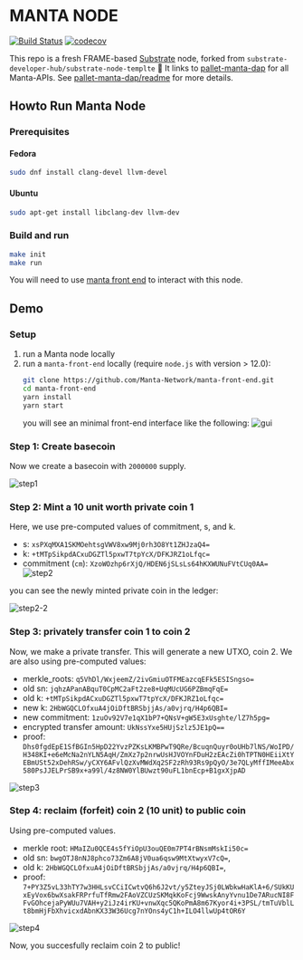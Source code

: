 # MANTA NODE

[![Build Status](https://travis-ci.com/Garandor/manta-node.svg?branch=master)](https://travis-ci.com/Garandor/manta-node)
[![codecov](https://codecov.io/gh/Garandor/manta-node/branch/master/graph/badge.svg)](https://codecov.io/gh/Garandor/manta-node)

This repo is a fresh FRAME-based [Substrate](https://www.substrate.io/) node, forked from `substrate-developer-hub/substrate-node-templte` :rocket:
It links to [pallet-manta-dap](https://github.com/Manta-Network/pallet-manta-dap) for all Manta-APIs.
See [pallet-manta-dap/readme](https://github.com/Manta-Network/pallet-manta-dap/blob/master/README.md) for more details.

## Howto Run Manta Node

### Prerequisites

#### Fedora

``` sh
sudo dnf install clang-devel llvm-devel
```

#### Ubuntu

``` sh
sudo apt-get install libclang-dev llvm-dev
```

### Build and run

``` sh
make init
make run
```

You will need to use [manta front end](https://github.com/Manta-Network/manta-front-end) to interact with this node.

## Demo 

### Setup
1. run a Manta node locally
2. run a `manta-front-end` locally (require `node.js` with version > 12.0):
   ```sh
   git clone https://github.com/Manta-Network/manta-front-end.git
   cd manta-front-end
   yarn install
   yarn start 
   ```
   you will see an minimal front-end interface like the following:
   ![gui](https://user-images.githubusercontent.com/720571/110530713-9cab7500-80cf-11eb-9c35-261e34054c89.png)

### Step 1: Create basecoin 

Now we create a basecoin with `2000000` supply.

![step1](https://user-images.githubusercontent.com/720571/110530916-ce244080-80cf-11eb-8e8e-bf3ecadd8914.png)


### Step 2: Mint a 10 unit worth private coin 1

Here, we use pre-computed values of commitment, s, and k.
* s: `xsPXqMXA1SKMOehtsgVWV8xw9Mj0rh3O8Yt1ZHJzaQ4=`
* k: `+tMTpSikpdACxuDGZTl5pxwT7tpYcX/DFKJRZ1oLfqc=`
* commitment (`cm`): `XzoWOzhp6rXjQ/HDEN6jSLsLs64hKXWUNuFVtCUq0AA=`
![step2](https://user-images.githubusercontent.com/720571/110531644-ac778900-80d0-11eb-9a41-b18b83bb4b34.png)

you can see the newly minted private coin in the ledger:

![step2-2](https://user-images.githubusercontent.com/720571/110531694-bdc09580-80d0-11eb-8bca-b7a36897c359.png)

### Step 3: privately transfer coin 1 to coin 2

Now, we make a private transfer. This will generate a new UTXO, coin 2. We are also using pre-computed values:
* merkle_roots: `q5VhDl/WxjeemZ/2ivGmiuOTFMEazcqEFk5ESISngso=`
* old sn: `jqhzAPanABquT0CpMC2aFt2ze8+UqMUcUG6PZBmqFqE=`
* old k: `+tMTpSikpdACxuDGZTl5pxwT7tpYcX/DFKJRZ1oLfqc=`
* new k: `2HbWGQCLOfxuA4jOiDftBRSbjjAs/a0vjrq/H4p6QBI=`
* new commitment: `1zuOv92V7e1qX1bP7+QNsV+gW5E3xUsghte/lZ7h5pg=`
* encrypted transfer amount: `UkNssYxe5HUjSzlz5JE1pQ==`
* proof: `Dhs0fgdEpE1SfBGIn5HpD22YvzPZKsLKMBPwT9QRe/BcuqnQuyr0oUHb7lNS/WoIPD/H348KI+e6eMcNa2nYLN5AqH/ZmXz7p2nrwUsHJVOYnFDuH2zEAcZi0hTPTN0HEiiXtYEBmUSt52xDehRSw/yCXY6AFvlQzXvMWdXq2SF2zRh93Rs9pQyO/3e7QLyMffIMeeAbx580PsJJELPrSB9x+a99l/4z8NW0YlBUwzt90uFL1bnEcp+B1gxXjpAD`

![step3](https://user-images.githubusercontent.com/720571/110532076-3b84a100-80d1-11eb-9c7b-ab7f98350a0b.png)

### Step 4: reclaim (forfeit) coin 2 (10 unit) to public coin

Using pre-computed values.
* merkle root: `HMaIZu0QCE4s5fYiOpU3ouQE0m7PT4rBNsmMskIi50c=`
* old sn: `bwgOTJ8nNJ8phco73Zm6A8jV0ua6qsw9MtXtwyxV7cQ=`,
* old k: `2HbWGQCLOfxuA4jOiDftBRSbjjAs/a0vjrq/H4p6QBI=`,
* proof: `7+PY3Z5vL33hTY7w3HHLsvCCiICwtvQ6h6J2vt/y5ZteyJSj0LWbkwHaKlA+6/SUkKUxEyVox6bwXsakFRPrfuTfRmw2FAoVZCUzSKMqkKoFcj9WwskAnyYvnu1De7ARucNI8FFvGOhcejaPyWUu7VAH+y2iJz4irKU+vnwXqc5QKoPmA8m67Kyor4i+3PSL/tmTuVblLt8bmHjFbXhvicxdAbnKX33W36Ucg7nYOns4yC1h+ILO4llwUp4tOR6Y`

![step4](https://user-images.githubusercontent.com/720571/110533364-c4e8a300-80d2-11eb-8d35-39f95854b016.png)

Now, you succesfully reclaim coin 2 to public!

